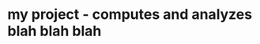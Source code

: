 my project - computes and analyzes blah blah blah
==================================================

